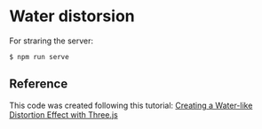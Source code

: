 # Water distorsion

For straring the server:

```
$ npm run serve
```

## Reference

This code was created following this tutorial: <a href="https://tympanus.net/codrops/2019/10/08/creating-a-water-like-distortion-effect-with-three-js/" target="_blank">Creating a Water-like Distortion Effect with Three.js</a>
